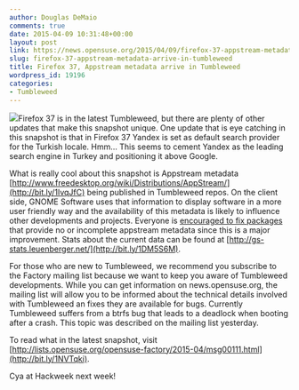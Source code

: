 ```yaml
---
author: Douglas DeMaio
comments: true
date: 2015-04-09 10:31:48+00:00
layout: post
link: https://news.opensuse.org/2015/04/09/firefox-37-appstream-metadata-arrive-in-tumbleweed/
slug: firefox-37-appstream-metadata-arrive-in-tumbleweed
title: Firefox 37, Appstream metadata arrive in Tumbleweed
wordpress_id: 19196
categories:
- Tumbleweed
---
```


![](https://sysrich.co.uk/wp-content/uploads/2015/02/A3_13-825x354.png)Firefox 37 is in the latest Tumbleweed, but there are plenty of other updates that make this snapshot unique. One update that is eye catching in this snapshot is that in Firefox 37 Yandex is set as default search provider for the Turkish locale. Hmm… This seems to cement Yandex as the leading search engine in Turkey and positioning it above Google.

What is really cool about this snapshot is Appstream metadata [http://www.freedesktop.org/wiki/Distributions/AppStream/](http://bit.ly/1IvqJfC) being published in Tumbleweed repos. On the client side, GNOME Software uses that information to display software in a more user friendly way and the availability of this metadata is likely to influence other developments and projects. Everyone is [encouraged to fix packages](http://lists.opensuse.org/opensuse-packaging/2015-03/msg00073.html) that provide no or incomplete appstream metadata since this is a major improvement. Stats about the current data can be found at [http://gs-stats.leuenberger.net/](http://bit.ly/1DM5S6M).

For those who are new to Tumbleweed, we recommend you subscribe to the Factory mailing list because we want to keep you aware of Tumbleweed developments. While you can get information on news.opensuse.org, the mailing list will allow you to be informed about the technical details involved with Tumbleweed an fixes they are available for bugs. Currently Tumbleweed suffers from a btrfs bug that leads to a deadlock when booting after a crash. This topic was described on the mailing list yesterday.

To read what in the latest snapshot, visit [http://lists.opensuse.org/opensuse-factory/2015-04/msg00111.html](http://bit.ly/1NVTqki).

Cya at Hackweek next week!
